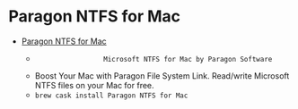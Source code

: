 # Paragon NTFS for Mac
- [Paragon NTFS for Mac](https://www.paragon-software.com/ufsdhome/ntfs-mac/)
  -                      Microsoft NTFS for Mac by Paragon Software                
  - Boost Your Mac with Paragon File System Link. Read/write Microsoft NTFS files on your Mac for free.
  - `brew cask install Paragon NTFS for Mac`

